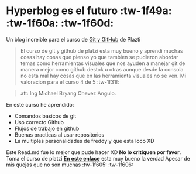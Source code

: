 # Hyperblog es el futuro :tw-1f49a: :tw-1f60a: :tw-1f60d:
Un blog increible para el curso de [Git y GitHub](https://platzi.com/cursos/git-github/ "Git y GitHub") de Plazti
> El curso de git y github de platzi esta muy bueno y aprendi muchas cosas hay cosas que pienso yo que tambien se pudieron abordar temas como herramientas visuales que nos ayuden a manejar git de manera mejor como github destok u otras aunque desde la consola no esta mal hay cosas que en las herramienta visuales no se ven. Mi valoracion para el curso 4 de 5 :tw-1f31f:

> att: Ing Michael Bryang Chevez Angulo.

En este curso he aprendido: 
- Comandos basicos de git
- Uso correcto Github
- Flujos de trabajo en github
- Buenas practicas al usar repositorios
- La multiples personalidades de freddy y que esta loco XD

Este Read.md fue lo mejor que pude hacer XD **No lo critiquen por favor**. Toma el curso de platzi **[En este enlace](https://platzi.com/cursos/git-github/ "En este enlace")** esta muy bueno la verdad Apesar de mis quejas que no son muchas :tw-1f605: :tw-1f606: